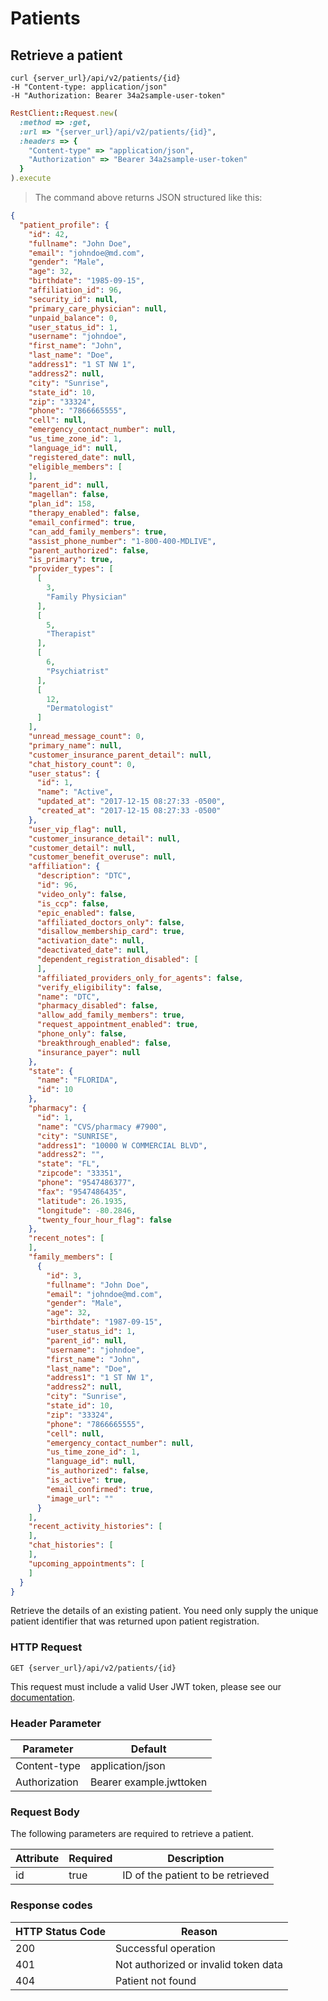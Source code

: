 # Patients

## Retrieve a patient

```shell
curl {server_url}/api/v2/patients/{id}
-H "Content-type: application/json"
-H "Authorization: Bearer 34a2sample-user-token"
```

```ruby
RestClient::Request.new(
  :method => :get,
  :url => "{server_url}/api/v2/patients/{id}",
  :headers => {
    "Content-type" => "application/json",
    "Authorization" => "Bearer 34a2sample-user-token"
  }
).execute
```

> The command above returns JSON structured like this:

```json
{
  "patient_profile": {
    "id": 42,
    "fullname": "John Doe",
    "email": "johndoe@md.com",
    "gender": "Male",
    "age": 32,
    "birthdate": "1985-09-15",
    "affiliation_id": 96,
    "security_id": null,
    "primary_care_physician": null,
    "unpaid_balance": 0,
    "user_status_id": 1,
    "username": "johndoe",
    "first_name": "John",
    "last_name": "Doe",
    "address1": "1 ST NW 1",
    "address2": null,
    "city": "Sunrise",
    "state_id": 10,
    "zip": "33324",
    "phone": "7866665555",
    "cell": null,
    "emergency_contact_number": null,
    "us_time_zone_id": 1,
    "language_id": null,
    "registered_date": null,
    "eligible_members": [
    ],
    "parent_id": null,
    "magellan": false,
    "plan_id": 158,
    "therapy_enabled": false,
    "email_confirmed": true,
    "can_add_family_members": true,
    "assist_phone_number": "1-800-400-MDLIVE",
    "parent_authorized": false,
    "is_primary": true,
    "provider_types": [
      [
        3,
        "Family Physician"
      ],
      [
        5,
        "Therapist"
      ],
      [
        6,
        "Psychiatrist"
      ],
      [
        12,
        "Dermatologist"
      ]
    ],
    "unread_message_count": 0,
    "primary_name": null,
    "customer_insurance_parent_detail": null,
    "chat_history_count": 0,
    "user_status": {
      "id": 1,
      "name": "Active",
      "updated_at": "2017-12-15 08:27:33 -0500",
      "created_at": "2017-12-15 08:27:33 -0500"
    },
    "user_vip_flag": null,
    "customer_insurance_detail": null,
    "customer_detail": null,
    "customer_benefit_overuse": null,
    "affiliation": {
      "description": "DTC",
      "id": 96,
      "video_only": false,
      "is_ccp": false,
      "epic_enabled": false,
      "affiliated_doctors_only": false,
      "disallow_membership_card": true,
      "activation_date": null,
      "deactivated_date": null,
      "dependent_registration_disabled": [
      ],
      "affiliated_providers_only_for_agents": false,
      "verify_eligibility": false,
      "name": "DTC",
      "pharmacy_disabled": false,
      "allow_add_family_members": true,
      "request_appointment_enabled": true,
      "phone_only": false,
      "breakthrough_enabled": false,
      "insurance_payer": null
    },
    "state": {
      "name": "FLORIDA",
      "id": 10
    },
    "pharmacy": {
      "id": 1,
      "name": "CVS/pharmacy #7900",
      "city": "SUNRISE",
      "address1": "10000 W COMMERCIAL BLVD",
      "address2": "",
      "state": "FL",
      "zipcode": "33351",
      "phone": "9547486377",
      "fax": "9547486435",
      "latitude": 26.1935,
      "longitude": -80.2846,
      "twenty_four_hour_flag": false
    },
    "recent_notes": [
    ],
    "family_members": [
      {
        "id": 3,
        "fullname": "John Doe",
        "email": "johndoe@md.com",
        "gender": "Male",
        "age": 32,
        "birthdate": "1987-09-15",
        "user_status_id": 1,
        "parent_id": null,
        "username": "johndoe",
        "first_name": "John",
        "last_name": "Doe",
        "address1": "1 ST NW 1",
        "address2": null,
        "city": "Sunrise",
        "state_id": 10,
        "zip": "33324",
        "phone": "7866665555",
        "cell": null,
        "emergency_contact_number": null,
        "us_time_zone_id": 1,
        "language_id": null,
        "is_authorized": false,
        "is_active": true,
        "email_confirmed": true,
        "image_url": ""
      }
    ],
    "recent_activity_histories": [
    ],
    "chat_histories": [
    ],
    "upcoming_appointments": [
    ]
  }
}
```

Retrieve the details of an existing patient. You need only supply the unique
patient identifier that was returned upon patient registration.

### HTTP Request

`GET {server_url}/api/v2/patients/{id}`

This request must include a valid User JWT token, please see our [documentation](#user-tokens).

### Header Parameter

Parameter    | Default
---------    | -------
Content-type | application/json
Authorization| Bearer example.jwttoken

### Request Body

The following parameters are required to retrieve a patient.

Attribute | Required | Description
--------- | -------- | -----------
id        | true     | ID of the patient to be retrieved

### Response codes

HTTP Status Code | Reason
---------------- | ------
200              | Successful operation
401              | Not authorized or invalid token data
404              | Patient not found
